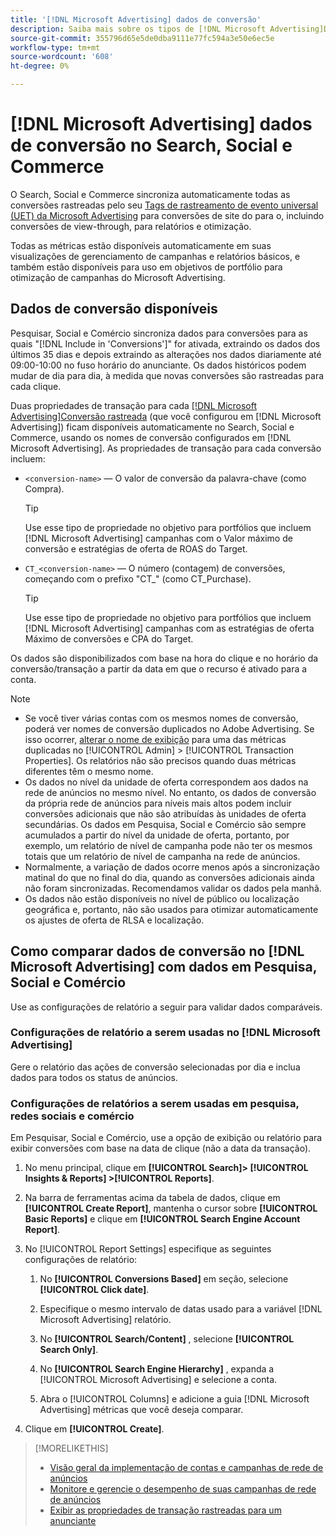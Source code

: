 ```yaml
---
title: '[!DNL Microsoft Advertising] dados de conversão'
description: Saiba mais sobre os tipos de [!DNL Microsoft Advertising]Dados de conversão rastreados pelo disponíveis no Search, Social e Commerce.
source-git-commit: 355796d65e5de0dba9111e77fc594a3e50e6ec5e
workflow-type: tm+mt
source-wordcount: '608'
ht-degree: 0%

---
```


# [!DNL Microsoft Advertising] dados de conversão no Search, Social e Commerce

O Search, Social e Commerce sincroniza automaticamente todas as conversões rastreadas pelo seu [Tags de rastreamento de evento universal (UET) da Microsoft Advertising](https://about.ads.microsoft.com/solutions/tools/universal-event-tracking) para conversões de site do para o, incluindo conversões de view-through, para relatórios e otimização.

Todas as métricas estão disponíveis automaticamente em suas visualizações de gerenciamento de campanhas e relatórios básicos, e também estão disponíveis para uso em objetivos de portfólio para otimização de campanhas do Microsoft Advertising.

## Dados de conversão disponíveis

Pesquisar, Social e Comércio sincroniza dados para conversões para as quais &quot;[!DNL Include in 'Conversions']&quot; for ativada, extraindo os dados dos últimos 35 dias e depois extraindo as alterações nos dados diariamente até 09:00-10:00 no fuso horário do anunciante. Os dados históricos podem mudar de dia para dia, à medida que novas conversões são rastreadas para cada clique.

Duas propriedades de transação para cada [[!DNL Microsoft Advertising]Conversão rastreada](https://help.ads.microsoft.com/apex/index/3/en-us/n5012) (que você configurou em [!DNL Microsoft Advertising]) ficam disponíveis automaticamente no Search, Social e Commerce, usando os nomes de conversão configurados em [!DNL Microsoft Advertising]. As propriedades de transação para cada conversão incluem:

* `<conversion-name>` — O valor de conversão da palavra-chave (como Compra).

  >[!TIP]
  >
  >Use esse tipo de propriedade no objetivo para portfólios que incluem [!DNL Microsoft Advertising] campanhas com o Valor máximo de conversão e estratégias de oferta de ROAS do Target.

* `CT_<conversion-name>` — O número (contagem) de conversões, começando com o prefixo &quot;CT_&quot; (como CT_Purchase).

  >[!TIP]
  >
  >Use esse tipo de propriedade no objetivo para portfólios que incluem [!DNL Microsoft Advertising] campanhas com as estratégias de oferta Máximo de conversões e CPA do Target.

Os dados são disponibilizados com base na hora do clique e no horário da conversão/transação a partir da data em que o recurso é ativado para a conta.

<!-- verify below/ if equivalent

[!DNL Microsoft Advertising] records each conversion by [bid unit](/help/search-social-commerce/glossary.md#a-b), device, and click date (not conversion date). Attribution is based on the default attribution setting for each metric in [!DNL Microsoft Advertising]; Adobe Advertising attribution isn't factored in because click event-level data isn't available.
-->

>[!NOTE]
>
>* Se você tiver várias contas com os mesmos nomes de conversão, poderá ver nomes de conversão duplicados no Adobe Advertising. Se isso ocorrer, [alterar o nome de exibição](/help/search-social-commerce/admin/transaction-properties/transaction-property-edit-display-name.md) para uma das métricas duplicadas no [!UICONTROL Admin] > [!UICONTROL Transaction Properties]. Os relatórios não são precisos quando duas métricas diferentes têm o mesmo nome.
>* Os dados no nível da unidade de oferta correspondem aos dados na rede de anúncios no mesmo nível. No entanto, os dados de conversão da própria rede de anúncios para níveis mais altos podem incluir conversões adicionais que não são atribuídas às unidades de oferta secundárias. Os dados em Pesquisa, Social e Comércio são sempre acumulados a partir do nível da unidade de oferta, portanto, por exemplo, um relatório de nível de campanha pode não ter os mesmos totais que um relatório de nível de campanha na rede de anúncios.
>* Normalmente, a variação de dados ocorre menos após a sincronização matinal do que no final do dia, quando as conversões adicionais ainda não foram sincronizadas. Recomendamos validar os dados pela manhã.
>* Os dados não estão disponíveis no nível de público ou localização geográfica e, portanto, não são usados para otimizar automaticamente os ajustes de oferta de RLSA e localização.

## Como comparar dados de conversão no [!DNL Microsoft Advertising] com dados em Pesquisa, Social e Comércio

Use as configurações de relatório a seguir para validar dados comparáveis.

### Configurações de relatório a serem usadas no [!DNL Microsoft Advertising]

Gere o relatório das ações de conversão selecionadas por dia e inclua dados para todos os status de anúncios.

### Configurações de relatórios a serem usadas em pesquisa, redes sociais e comércio

Em Pesquisar, Social e Comércio, use a opção de exibição ou relatório para exibir conversões com base na data de clique (não a data da transação).

1. No menu principal, clique em **[!UICONTROL Search]> [!UICONTROL Insights & Reports] >[!UICONTROL Reports]**.

1. Na barra de ferramentas acima da tabela de dados, clique em **[!UICONTROL Create Report]**, mantenha o cursor sobre **[!UICONTROL Basic Reports]** e clique em **[!UICONTROL Search Engine Account Report]**.

1. No [!UICONTROL Report Settings] especifique as seguintes configurações de relatório:

   1. No **[!UICONTROL Conversions Based]** em seção, selecione **[!UICONTROL Click date]**.

   1. Especifique o mesmo intervalo de datas usado para a variável [!DNL Microsoft Advertising] relatório.

   1. No **[!UICONTROL Search/Content]** , selecione **[!UICONTROL Search Only]**.

   1. No **[!UICONTROL Search Engine Hierarchy]** , expanda a [!UICONTROL Microsoft Advertising] e selecione a conta.

   1. Abra o [!UICONTROL Columns] e adicione a guia [!DNL Microsoft Advertising] métricas que você deseja comparar.

1. Clique em **[!UICONTROL Create]**.

>[!MORELIKETHIS]
>
>* [Visão geral da implementação de contas e campanhas de rede de anúncios](campaign-implemention-overview.md)
>* [Monitore e gerencie o desempenho de suas campanhas de rede de anúncios](monitor-performance-campaigns.md)
>* [Exibir as propriedades de transação rastreadas para um anunciante](/help/search-social-commerce/admin/transaction-properties/transaction-property-view-tracked.html?lang=en)
